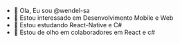 - 👋 Ola, Eu sou @wendel-sa
- 👀 Estou interessado em Desenvolvimento Mobile e Web
- 🌱 Estou estudando React-Native e C#
- 💞️ Estou de olho em colaboradores em React e c#


<!---
wendel-sa/wendel-sa is a ✨ special ✨ repository because its `README.md` (this file) appears on your GitHub profile.
You can click the Preview link to take a look at your changes.
---
 
